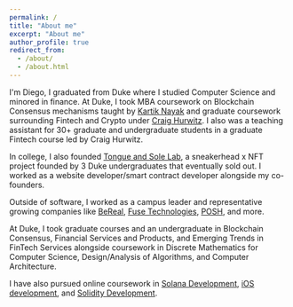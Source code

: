 ```yaml
---
permalink: /
title: "About me"
excerpt: "About me"
author_profile: true
redirect_from: 
  - /about/
  - /about.html
---
```


I'm Diego, I graduated from Duke where I studied Computer Science and minored in finance. At Duke, I took MBA coursework on Blockchain Consensus mechanisms taught
by [Kartik Nayak](https://users.cs.duke.edu/~kartik/) and graduate coursework surrounding Fintech and Crypto under [Craig Hurwitz](https://fintech.meng.duke.edu/faculty/craig-hurwitz). I also was a teaching assistant for 30+ graduate and undergraduate students in a graduate Fintech course led by
Craig Hurwitz. 

In college, I also founded [Tongue and Sole Lab](https://www.tongueandsolelab.com/), a sneakerhead x NFT project founded by 3 Duke undergraduates that eventually sold out. I worked as a website developer/smart contract developer alongside my co-founders.

Outside of software, I worked as a campus leader and representative growing companies like [BeReal](https://bereal.com/en/), [Fuse Technologies](https://www.fuseignited.com/), [POSH](https://posh.vip/), and more.

At Duke, I took graduate courses and an undergraduate in Blockchain Consensus, Financial Services and Products, and Emerging Trends in FinTech Services alongside coursework
in Discrete Mathematics for Computer Science, Design/Analysis of Algorithms, and Computer Architecture.

I have also pursued online coursework in [Solana Development](https://www.udemy.com/course/solana-developer/), [iOS development](https://www.udemy.com/course/ios-13-app-development-bootcamp/), and [Solidity Development](https://www.udemy.com/course/ethereum-and-solidity-the-complete-developers-guide/).
